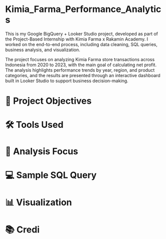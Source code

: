 # Kimia_Farma_Performance_Analytics
This is my Google BigQuery + Looker Studio project, developed as part of the Project-Based Internship with Kimia Farma x Rakamin Academy. I worked on the end-to-end process, including data cleaning, SQL queries, business analysis, and visualization.

The project focuses on analyzing Kimia Farma store transactions across Indonesia from 2020 to 2023, with the main goal of calculating net profit. The analysis highlights performance trends by year, region, and product categories, and the results are presented through an interactive dashboard built in Looker Studio to support business decision-making.
# 🎯 Project Objectives
# 🛠️ Tools Used
# 🔎 Analysis Focus
# 💻 Sample SQL Query
# 📊 Visualization
# 📚 Credi
